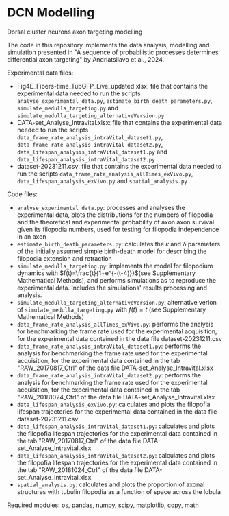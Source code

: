 # DCN Modelling

Dorsal cluster neurons axon targeting modelling

The code in this repository implements the data analysis, modelling and simulation presented in "A sequence of probabilistic processes determines differential axon targeting" by Andriatsilavo et al., 2024.

Experimental data files: 
- Fig4E_Fibers-time_TubGFP_Live_updated.xlsx: file that contains the experimental data needed to run the scripts `analyse_experimental_data.py`, `estimate_birth_death_parameters.py`, `simulate_medulla_targeting.py` and `simulate_medulla_targeting_alternativeVersion.py`  
- DATA-set_Analyse_Intravital.xlsx: file that contains the experimental data needed to run the scripts `data_frame_rate_analysis_intraVital_dataset1.py`, `data_frame_rate_analysis_intraVital_dataset2.py`, `data_lifespan_analysis_intraVital_dataset1.py` and `data_lifespan_analysis_intraVital_dataset2.py`   
- dataset-20231211.csv: file that contains the experimental data needed to run the scripts `data_frame_rate_analysis_allTimes_exVivo.py`, `data_lifespan_analysis_exVivo.py` and `spatial_analysis.py` 



Code files: 
- `analyse_experimental_data.py`: processes and analyses the experimental data, plots the distributions for the numbers of filopodia and the theoretical and experimental probability of axon axon survival given its filopodia numbers, used for testing for filopodia independence in an axon
- `estimate_birth_death_parameters.py`: calculates the $\kappa$ and $\delta$ parameters of the initially assumed simple birth-death model for describing the filopodia extension and retraction
- `simulate_medulla_targeting.py`: implements the model for filopodium dynamics with $f(t)=\frac{t}{1+e^{-(t-4)}}$(see Supplementary Mathematical Methods), and performs simulations as to reproduce the experimental data. Includes the simulations' results processing and analysis.
- `simulate_medulla_targeting_alternativeVersion.py`: alternative verion of `simulate_medulla_targeting.py` with $f(t)=t$ (see Supplementary Mathematical Methods)
- `data_frame_rate_analysis_allTimes_exVivo.py`: performs the analysis for benchmarking the frame rate used for the experimental acquisition, for the experimental data contained in the data file dataset-20231211.csv
- `data_frame_rate_analysis_intraVital_dataset1.py`: performs the analysis for benchmarking the frame rate used for the experimental acquisition, for the experimental data contained in the tab "RAW_20170817_Ctrl" of the data file DATA-set_Analyse_Intravital.xlsx
- `data_frame_rate_analysis_intraVital_dataset2.py`: performs the analysis for benchmarking the frame rate used for the experimental acquisition, for the experimental data contained in the tab "RAW_20181024_Ctrl" of the data file DATA-set_Analyse_Intravital.xlsx
- `data_lifespan_analysis_exVivo.py`: calculates and plots the filopofia lifespan trajectories for the experimental data contained in the data file dataset-20231211.csv
- `data_lifespan_analysis_intraVital_dataset1.py`: calculates and plots the filopofia lifespan trajectories for the experimental data contained in the tab "RAW_20170817_Ctrl" of the data file DATA-set_Analyse_Intravital.xlsx
- `data_lifespan_analysis_intraVital_dataset2.py`: calculates and plots the filopofia lifespan trajectories for the experimental data contained in the tab "RAW_20181024_Ctrl" of the data file DATA-set_Analyse_Intravital.xlsx
- `spatial_analysis.py`: calculates and plots the proportion of axonal structures with tubulin filopodia as a function of space across the lobula

Required modules: os, pandas, numpy, scipy, matplotlib, copy, math








